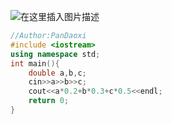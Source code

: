 ![在这里插入图片描述](https://pic.2ge.org/cdn/?url=https://img-blog.csdnimg.cn/8230ca689a1043b18d1067d97a0bb194.png?x-oss-process=image/watermark,type_ZHJvaWRzYW5zZmFsbGJhY2s,shadow_50,text_Q1NETiBA5r2Y6YGT54a5,size_20,color_FFFFFF,t_70,g_se,x_16)

```cpp
//Author:PanDaoxi
#include <iostream>
using namespace std;
int main(){
	double a,b,c;
	cin>>a>>b>>c;
	cout<<a*0.2+b*0.3+c*0.5<<endl;
	return 0;
}
```


